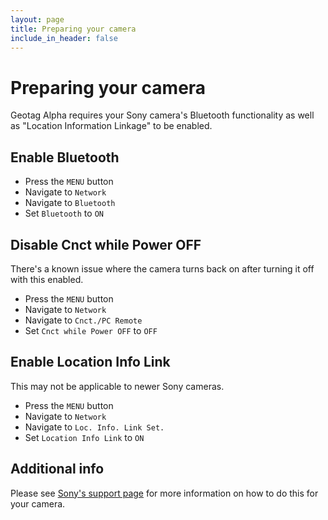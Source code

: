```yaml
---
layout: page
title: Preparing your camera
include_in_header: false
---
```


# Preparing your camera

Geotag Alpha requires your Sony camera's Bluetooth functionality as well as "Location Information Linkage" to be enabled.

## Enable Bluetooth

* Press the `MENU` button
* Navigate to `Network`
* Navigate to `Bluetooth`
* Set `Bluetooth` to `ON`

## Disable Cnct while Power OFF

There's a known issue where the camera turns back on after turning it off with this enabled.

* Press the `MENU` button
* Navigate to `Network`
* Navigate to `Cnct./PC Remote`
* Set `Cnct while Power OFF` to `OFF`

## Enable Location Info Link

This may not be applicable to newer Sony cameras.

* Press the `MENU` button
* Navigate to `Network`
* Navigate to `Loc. Info. Link Set.`
* Set `Location Info Link` to `ON`

## Additional info

Please see [Sony's support page](https://www.sony.com/electronics/support/articles/00196927) for more information on how to do this for your camera.